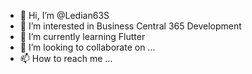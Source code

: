 - 👋 Hi, I’m @Ledian63S
- 👀 I’m interested in Business Central 365 Development
- 🌱 I’m currently learning Flutter
- 💞️ I’m looking to collaborate on ...
- 📫 How to reach me ...

<!---
Ledian63S/Ledian63S is a ✨ special ✨ repository because its `README.md` (this file) appears on your GitHub profile.
You can click the Preview link to take a look at your changes.
--->
